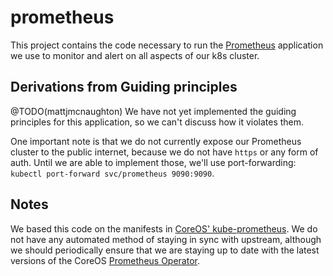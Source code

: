 # prometheus

This project contains the code necessary to run the
[Prometheus](https://prometheus.io) application we use to monitor and alert on
all aspects of our k8s cluster.

## Derivations from Guiding principles

@TODO(mattjmcnaughton) We have not yet implemented the guiding principles for
this application, so we can't discuss how it violates them.

One important note is that we do not currently expose our Prometheus cluster to
the public internet, because we do not have `https` or any form of auth. Until
we are able to implement those, we'll use port-forwarding: `kubectl port-forward
svc/prometheus 9090:9090`.

## Notes

We based this code on the manifests in [CoreOS'
kube-prometheus](https://github.com/coreos/prometheus-operator/tree/master/contrib/kube-prometheus/manifests).
We do not have any automated method of staying in sync with upstream, although
we should periodically ensure that we are staying up to date with the latest
versions of the CoreOS [Prometheus
Operator](https://github.com/coreos/prometheus-operator).

